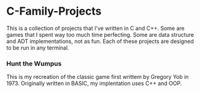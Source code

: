 # C-Family-Projects

This is a collection of projects that I've written in C and C++. Some are games that I spent way too much time perfecting. Some are data structure and ADT implementations, not as fun. Each of these projects are designed to be run in any terminal.
<div>
  <h3> Hunt the Wumpus </h3>
  <p>This is my recreation of the classic game first writtem by Gregory Yob in 1973. Originally written in BASIC, my implentation uses C++ and OOP.</p>
</div>
